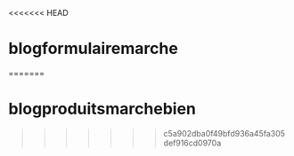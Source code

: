 <<<<<<< HEAD
# blogformulairemarche
=======
# blogproduitsmarchebien
>>>>>>> c5a902dba0f49bfd936a45fa305def916cd0970a
